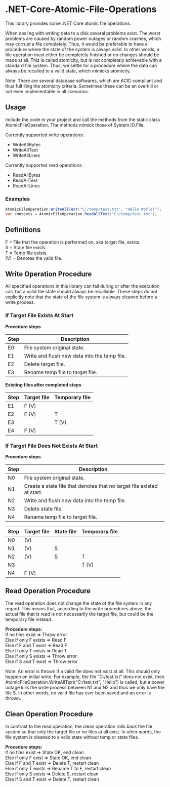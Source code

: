 # .NET-Core-Atomic-File-Operations
This library provides some .NET Core atomic file operations.

When dealing with writing data to a disk several problems exist.
The worst problems are caused by random power outages or random crashes, 
which may corrupt a file completely. Thus, it would be preferable to have
a procedure where the state of the system is always valid. In other words,
a file operation must either be completely finished or no changes should be
made at all. This is called atomicity, but is not completely achievable with
a standard file system. Thus, we settle for a procedure where the data can
always be recalled to a valid state, which mimicks atomicity.

Note: There are several database softwares, which are ACID compliant and thus
fulfilling the atomicity criteria. Sometimes these can be an overkill or not 
even implementable in all scenarios. 



## Usage
Include the code in your project and call the methods from the static class AtomicFileOperation.
The methods mimick those of System.IO.File.

Currently supported write operations:
+ WriteAllBytes
+ WriteAllText
+ WriteAllLines

Currently supported read operations:
+ ReadAllBytes
+ ReadAllText
+ ReadAllLines

### Examples
```cs
AtomicFileOperation.WriteAllText("C:/temp/test.txt", "Hello World!");
var contents = AtomicFileOperation.ReadAllText("C:/temp/test.txt");
```

## Definitions
F = File that the operation is performed on, aka target file, exists.  
S = State file exists.  
T = Temp file exists.  
(V) = Denotes the valid file.  

## Write Operation Procedure
All specified operations in this library can fail during or after the execution
call, but a valid file state should always be recallable. These steps do not explicitly
note that the state of the file system is always cleaned before a write process.

### If Target File Exists At Start
**Procedure steps**

| Step | Description                                      |
|------|--------------------------------------------------|
| E0   | File system original state.                      |
| E1   | Write and flush new data into the temp file.     |
| E2   | Delete target file.                              |
| E3   | Rename temp file to target file.                 |

**Existing files after completed steps**

| Step | Target file | Temporary file |
|------|-------------|----------------|
| E1   | F (V)       |                |
| E2   | F (V)       | T              |
| E3   |             | T (V)          |
| E4   | F (V)       |                |

### If Target File Does Not Exists At Start
**Procedure steps**

| Step | Description                                                                |
|------|----------------------------------------------------------------------------|
| N0   | File system original state.                                                |
| N1   | Create a state file that denotes that no target file existed at start.     |
| N2   | Write and flush new data into the temp file.                               |
| N3   | Delete state file.                                                         |
| N4   | Rename temp file to target file.                                           |

| Step | Target file | State file | Temporary file |
|------|-------------|------------|----------------|
| N0   | (V)         |            |                |
| N1   | (V)         | S          |                |
| N2   | (V)         | S          | T              |
| N3   |             |            | T (V)          |
| N4   | F (V)       |            |                |

## Read Operation Procedure
The read operation does not change the state of the file system in any regard.
This means that, according to the write procedures above, the actual file that
is read is not necessarily the target file, but could be the temporary file 
instead.

**Procedure steps:**  
If no files exist => Throw error  
Else if only F exists => Read F  
Else if F and T exist => Read F  
Else if only T exists => Read T  
Else if only S exists => Throw error  
Else if S and T exist => Throw error  

Note: An error is thrown if a valid file does not exist at all. This should
only happen on initial write. For example, the file "C:/test.txt" does not exist,
then AtomicFileOperation.WriteAllText("C:/test.txt", "Hello") is called, but a
power outage kills the write process between N1 and N2 and thus we only have the
file S. In other words, no valid file has ever been saved and an error is thrown.

## Clean Operation Procedure
In contrast to the read operation, the clean operation rolls back the file system
so that only the target file or no files at all exist. In other words, the file 
system is cleaned to a valid state without temp or state files.

**Procedure steps:**  
If no files exist => State OK, end clean  
Else if only F exist => State OK, end clean  
Else if F and T exist => Delete T, restart clean  
Else if only T exists => Rename T to F, restart clean  
Else if only S exists => Delete S, restart clean  
Else if S and T exist => Delete T, restart clean  
